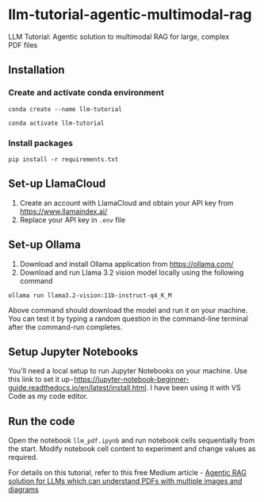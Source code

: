 # llm-tutorial-agentic-multimodal-rag
LLM Tutorial: Agentic solution to multimodal RAG for large, complex PDF files



## Installation

### Create and activate conda environment
`conda create --name llm-tutorial`

`conda activate llm-tutorial`

### Install packages
`pip install -r requirements.txt`

## Set-up LlamaCloud
1. Create an account with LlamaCloud and obtain your API key from https://www.llamaindex.ai/
2. Replace your API key in `.env` file

## Set-up Ollama
1. Download and install Ollama application from https://ollama.com/
2. Download and run Llama 3.2 vision model locally using the following command

```
ollama run llama3.2-vision:11b-instruct-q4_K_M
```

Above command should download the model and run it on your machine. You can test it by typing a random question in the command-line terminal after the command-run completes.

## Setup Jupyter Notebooks
You'll need a local setup to run Jupyter Notebooks on your machine. Use this link to set it up - https://jupyter-notebook-beginner-guide.readthedocs.io/en/latest/install.html. I have been using it with VS Code as my code editor.

## Run the code
Open the notebook `llm_pdf.ipynb` and run notebook cells sequentially from the start. Modify notebook cell content to experiment and change values as required.

For details on this tutorial, refer to this free Medium article - [Agentic RAG solution for LLMs which can understand PDFs with multiple images and diagrams](https://medium.com/@avneesh.khanna/agentic-rag-solution-for-llms-which-can-understand-pdfs-with-mutliple-images-and-diagrams-b154eea5f022)